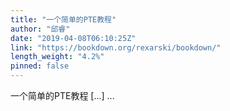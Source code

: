 ```yaml
---
title: "一个简单的PTE教程"
author: "邱睿"
date: "2019-04-08T06:10:25Z"
link: "https://bookdown.org/rexarski/bookdown/"
length_weight: "4.2%"
pinned: false
---
```


一个简单的PTE教程 [...] ...
